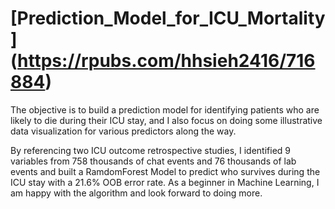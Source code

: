 # [Prediction_Model_for_ICU_Mortality] (https://rpubs.com/hhsieh2416/716884)
The objective is to build a prediction model for identifying patients who are likely to die during their ICU stay, and I also focus on doing some illustrative data visualization for various predictors along the way.

By referencing two ICU outcome retrospective studies, I identified 9 variables from 758 thousands of chat events and 76 thousands of lab events and built a RamdomForest Model to predict who survives during the ICU stay with a 21.6% OOB error rate. As a beginner in Machine Learning, I am happy with the algorithm and look forward to doing more.
